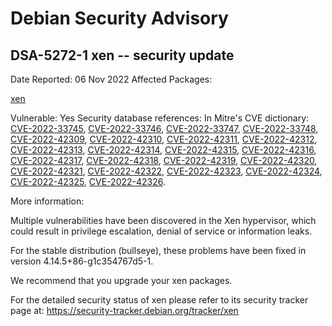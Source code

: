 
Debian Security Advisory
========================


DSA-5272-1 xen -- security update
---------------------------------



Date Reported:
06 Nov 2022
Affected Packages:

[xen](https://packages.debian.org/src:xen)

Vulnerable:
Yes
Security database references:
In Mitre's CVE dictionary: [CVE-2022-33745](https://security-tracker.debian.org/tracker/CVE-2022-33745), [CVE-2022-33746](https://security-tracker.debian.org/tracker/CVE-2022-33746), [CVE-2022-33747](https://security-tracker.debian.org/tracker/CVE-2022-33747), [CVE-2022-33748](https://security-tracker.debian.org/tracker/CVE-2022-33748), [CVE-2022-42309](https://security-tracker.debian.org/tracker/CVE-2022-42309), [CVE-2022-42310](https://security-tracker.debian.org/tracker/CVE-2022-42310), [CVE-2022-42311](https://security-tracker.debian.org/tracker/CVE-2022-42311), [CVE-2022-42312](https://security-tracker.debian.org/tracker/CVE-2022-42312), [CVE-2022-42313](https://security-tracker.debian.org/tracker/CVE-2022-42313), [CVE-2022-42314](https://security-tracker.debian.org/tracker/CVE-2022-42314), [CVE-2022-42315](https://security-tracker.debian.org/tracker/CVE-2022-42315), [CVE-2022-42316](https://security-tracker.debian.org/tracker/CVE-2022-42316), [CVE-2022-42317](https://security-tracker.debian.org/tracker/CVE-2022-42317), [CVE-2022-42318](https://security-tracker.debian.org/tracker/CVE-2022-42318), [CVE-2022-42319](https://security-tracker.debian.org/tracker/CVE-2022-42319), [CVE-2022-42320](https://security-tracker.debian.org/tracker/CVE-2022-42320), [CVE-2022-42321](https://security-tracker.debian.org/tracker/CVE-2022-42321), [CVE-2022-42322](https://security-tracker.debian.org/tracker/CVE-2022-42322), [CVE-2022-42323](https://security-tracker.debian.org/tracker/CVE-2022-42323), [CVE-2022-42324](https://security-tracker.debian.org/tracker/CVE-2022-42324), [CVE-2022-42325](https://security-tracker.debian.org/tracker/CVE-2022-42325), [CVE-2022-42326](https://security-tracker.debian.org/tracker/CVE-2022-42326).  

More information:

Multiple vulnerabilities have been discovered in the Xen hypervisor, which
could result in privilege escalation, denial of service or information leaks.


For the stable distribution (bullseye), these problems have been fixed in
version 4.14.5+86-g1c354767d5-1.


We recommend that you upgrade your xen packages.


For the detailed security status of xen please refer to
its security tracker page at:
<https://security-tracker.debian.org/tracker/xen>





